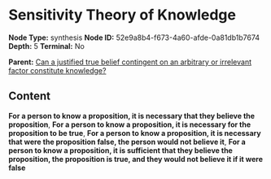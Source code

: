# Sensitivity Theory of Knowledge

**Node Type:** synthesis
**Node ID:** 52e9a8b4-f673-4a60-afde-0a81db1b7674
**Depth:** 5
**Terminal:** No

**Parent:** [Can a justified true belief contingent on an arbitrary or irrelevant factor constitute knowledge?](can-a-justified-true-belief-contingent-on-an-arbitrary-or-irrelevant-factor-constitute-knowledge-antithesis-57dacbfd-f814-45df-a53c-41dcf8e461e8.md)

## Content

**For a person to know a proposition, it is necessary that they believe the proposition**, **For a person to know a proposition, it is necessary for the proposition to be true**, **For a person to know a proposition, it is necessary that were the proposition false, the person would not believe it**, **For a person to know a proposition, it is sufficient that they believe the proposition, the proposition is true, and they would not believe it if it were false**
